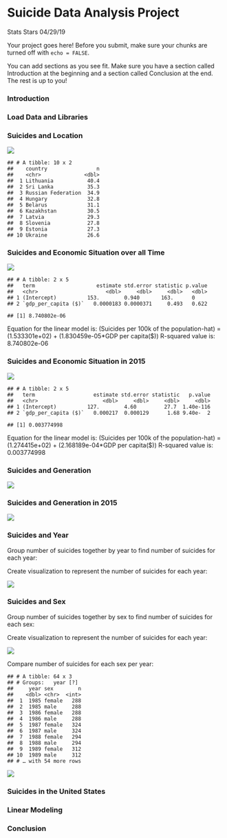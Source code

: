Suicide Data Analysis Project
================
Stats Stars
04/29/19

Your project goes here\! Before you submit, make sure your chunks are
turned off with `echo = FALSE`.

You can add sections as you see fit. Make sure you have a section called
Introduction at the beginning and a section called Conclusion at the
end. The rest is up to you\!

### Introduction

### Load Data and Libraries

### Suicides and Location

![](project_files/figure-gfm/country-plot-1.png)<!-- -->

    ## # A tibble: 10 x 2
    ##    country                n
    ##    <chr>              <dbl>
    ##  1 Lithuania           40.4
    ##  2 Sri Lanka           35.3
    ##  3 Russian Federation  34.9
    ##  4 Hungary             32.8
    ##  5 Belarus             31.1
    ##  6 Kazakhstan          30.5
    ##  7 Latvia              29.3
    ##  8 Slovenia            27.8
    ##  9 Estonia             27.3
    ## 10 Ukraine             26.6

### Suicides and Economic Situation over all Time

![](project_files/figure-gfm/vis-suicide-gdp-per-capita-1.png)<!-- -->

    ## # A tibble: 2 x 5
    ##   term                    estimate std.error statistic p.value
    ##   <chr>                      <dbl>     <dbl>     <dbl>   <dbl>
    ## 1 (Intercept)          153.        0.940       163.      0    
    ## 2 `gdp_per_capita ($)`   0.0000183 0.0000371     0.493   0.622

    ## [1] 8.740802e-06

Equation for the linear model is: (Suicides per 100k of the
population-hat) = (1.533301e+02) + (1.830459e-05\*GDP per capita($))
R-squared value is:
8.740802e-06

### Suicides and Economic Situation in 2015

![](project_files/figure-gfm/vis-suicide-gdp-per-capita-2015-1.png)<!-- -->

    ## # A tibble: 2 x 5
    ##   term                   estimate std.error statistic   p.value
    ##   <chr>                     <dbl>     <dbl>     <dbl>     <dbl>
    ## 1 (Intercept)          127.        4.60         27.7  1.40e-116
    ## 2 `gdp_per_capita ($)`   0.000217  0.000129      1.68 9.40e-  2

    ## [1] 0.003774998

Equation for the linear model is: (Suicides per 100k of the
population-hat) = (1.274415e+02) + (2.168189e-04\*GDP per capita($))
R-squared value is:
0.003774998

### Suicides and Generation

![](project_files/figure-gfm/vis-generation-suicides-1.png)<!-- -->

### Suicides and Generation in 2015

![](project_files/figure-gfm/vis-generation-suicides-current-1.png)<!-- -->

### Suicides and Year

Group number of suicides together by year to find number of suicides for
each year:

Create visualization to represent the number of suicides for each year:

![](project_files/figure-gfm/year-suicides-visualization-1.png)<!-- -->

### Suicides and Sex

Group number of suicides together by sex to find number of suicides for
each sex:

Create visualization to represent the number of suicides for each year:

![](project_files/figure-gfm/sex-suicides-visualization-1.png)<!-- -->

Compare number of suicides for each sex per year:

    ## # A tibble: 64 x 3
    ## # Groups:   year [?]
    ##     year sex        n
    ##    <dbl> <chr>  <int>
    ##  1  1985 female   288
    ##  2  1985 male     288
    ##  3  1986 female   288
    ##  4  1986 male     288
    ##  5  1987 female   324
    ##  6  1987 male     324
    ##  7  1988 female   294
    ##  8  1988 male     294
    ##  9  1989 female   312
    ## 10  1989 male     312
    ## # … with 54 more rows

![](project_files/figure-gfm/year-sex-visualization-1.png)<!-- -->

### Suicides in the United States

### Linear Modeling

### Conclusion
